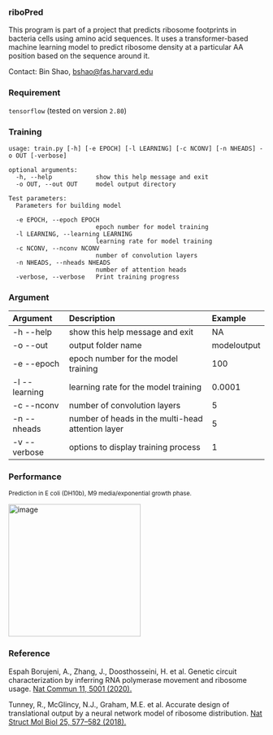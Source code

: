 ### riboPred

This program is part of a project that predicts ribosome footprints in bacteria cells using amino acid sequences. It uses a transformer-based machine learning model to predict ribosome density at a particular AA position based on the sequence around it.

Contact: Bin Shao, bshao@fas.harvard.edu

### Requirement
`tensorflow` (tested on version `2.80`)

### Training
```
usage: train.py [-h] [-e EPOCH] [-l LEARNING] [-c NCONV] [-n NHEADS] -o OUT [-verbose]

optional arguments:
  -h, --help            show this help message and exit
  -o OUT, --out OUT     model output directory

Test parameters:
  Parameters for building model

  -e EPOCH, --epoch EPOCH
                        epoch number for model training
  -l LEARNING, --learning LEARNING
                        learning rate for model training
  -c NCONV, --nconv NCONV
                        number of convolution layers
  -n NHEADS, --nheads NHEADS
                        number of attention heads
  -verbose, --verbose   Print training progress
  ```

### Argument

| Argument | Description | Example |
| :---- | :---- | :---- |
| -h --help | show this help message and exit | NA |
| -o --out| output folder name | modeloutput |
| -e --epoch| epoch number for the model training | 100 |
| -l --learning| learning rate for the model training | 0.0001 |
| -c --nconv| number of convolution layers | 5 |
| -n --nheads| number of heads in the multi-head attention layer | 5 |
| -v --verbose| options to display training process | 1 |

### Performance
<sub>Prediction in E coli (DH10b), M9 media/exponential growth phase.</sub>

<img width="260" alt="image" src="https://user-images.githubusercontent.com/98933203/170510551-d194abe3-bcd1-4902-bd58-08c3d0fe77d1.png">


### Reference
Espah Borujeni, A., Zhang, J., Doosthosseini, H. et al. Genetic circuit characterization by inferring RNA polymerase movement and ribosome usage. [Nat Commun 11, 5001 (2020).](https://www.nature.com/articles/s41467-020-18630-2)

Tunney, R., McGlincy, N.J., Graham, M.E. et al. Accurate design of translational output by a neural network model of ribosome distribution. [Nat Struct Mol Biol 25, 577–582 (2018).](https://www.nature.com/articles/s41594-018-0080-2)

